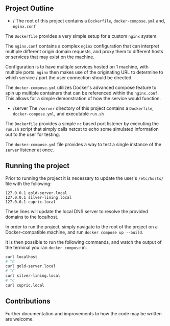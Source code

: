 ## Project Outline

- /
The root of this project contains a `Dockerfile`, `docker-compose.yml` and, `nginx.conf`

The `Dockerfile` provides a very simple setup for a custom `nginx` system.

The `nginx.conf` contains a complex `nginx` configuration that can interpret multiple different origin domain requests, and proxy them to different hosts or services that may exist on the machine.

Configuration is to have multiple services hosted on 1 machine, with multiple ports. `nginx` then makes use of the originating URL to determine to which service / port the user connection should be directed.

The `docker-compose.yml` utilizes Docker's advanced compose feature to spin up multiple containers that can be referenced within the `nginx.conf`. This allows for a simple demonstration of how the service would function.

- /server 
The `/server` directory of this project contains a `Dockerfile`, `docker-compose.yml`, and executable `run.sh`

The `Dockerfile` provides a simple `nc` based port listener by executing the `run.sh` script that simply calls netcat to echo some simulated information out to the user for testing.

The `docker-compose.yml` file provides a way to test a single instance of the `server` listener at once.

## Running the project

Prior to running the project it is necessary to update the user's `/etc/hosts/` file with the following:
```
127.0.0.1 gold-server.local 
127.0.0.1 silver-lining.local
127.0.0.1 cupric.local
```
These lines will update the local DNS server to resolve the provided domains to the localhost.

In order to run the project, simply navigate to the root of the project on a Docker-compatible machine, and run `docker compose up --build`.

It is then possible to run the following commands, and watch the output of the terminal you ran `docker compose` in.
```bash
curl localhost
# ^C
curl gold-server.local
# ^C
curl silver-lining.local
# ^C
curl cupric.local
```

## Contributions
Further documentation and improvements to how the code may be written are welcome.

